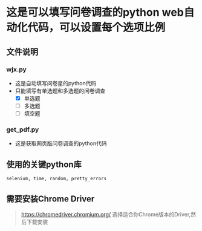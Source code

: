 # 这是可以填写问卷调查的python web自动化代码，可以设置每个选项比例
## 文件说明
### wjx.py
* 这是自动填写问卷星的python代码
* 只能填写有单选题和多选题的问卷调查
    - [x] 单选题
    - [ ] 多选题
    - [ ] 填空题
### get_pdf.py
* 这是获取网页版问卷调查的python代码
## 使用的关键python库
```
selenium, time, random, pretty_errors
```
## 需要安装Chrome Driver
> https://chromedriver.chromium.org/
选择适合你Chrome版本的Driver,然后下载安装
